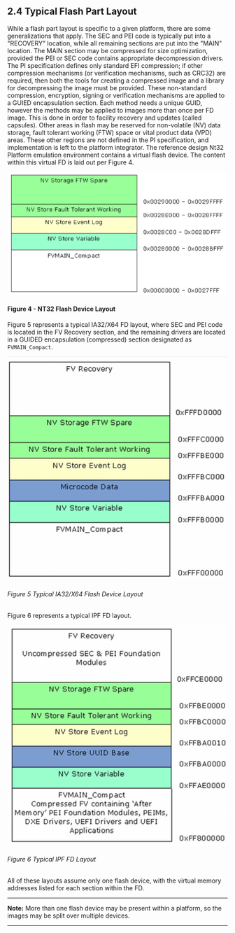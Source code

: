 <!--- @file
  2.4 Typical Flash Part Layout

  Copyright (c) 2008-2017, Intel Corporation. All rights reserved.<BR>

  Redistribution and use in source (original document form) and 'compiled'
  forms (converted to PDF, epub, HTML and other formats) with or without
  modification, are permitted provided that the following conditions are met:

  1) Redistributions of source code (original document form) must retain the
     above copyright notice, this list of conditions and the following
     disclaimer as the first lines of this file unmodified.

  2) Redistributions in compiled form (transformed to other DTDs, converted to
     PDF, epub, HTML and other formats) must reproduce the above copyright
     notice, this list of conditions and the following disclaimer in the
     documentation and/or other materials provided with the distribution.

  THIS DOCUMENTATION IS PROVIDED BY TIANOCORE PROJECT "AS IS" AND ANY EXPRESS OR
  IMPLIED WARRANTIES, INCLUDING, BUT NOT LIMITED TO, THE IMPLIED WARRANTIES OF
  MERCHANTABILITY AND FITNESS FOR A PARTICULAR PURPOSE ARE DISCLAIMED. IN NO
  EVENT SHALL TIANOCORE PROJECT  BE LIABLE FOR ANY DIRECT, INDIRECT, INCIDENTAL,
  SPECIAL, EXEMPLARY, OR CONSEQUENTIAL DAMAGES (INCLUDING, BUT NOT LIMITED TO,
  PROCUREMENT OF SUBSTITUTE GOODS OR SERVICES; LOSS OF USE, DATA, OR PROFITS;
  OR BUSINESS INTERRUPTION) HOWEVER CAUSED AND ON ANY THEORY OF LIABILITY,
  WHETHER IN CONTRACT, STRICT LIABILITY, OR TORT (INCLUDING NEGLIGENCE OR
  OTHERWISE) ARISING IN ANY WAY OUT OF THE USE OF THIS DOCUMENTATION, EVEN IF
  ADVISED OF THE POSSIBILITY OF SUCH DAMAGE.

-->

## 2.4 Typical Flash Part Layout

While a flash part layout is specific to a given platform, there are some
generalizations that apply. The SEC and PEI code is typically put into a
"RECOVERY" location, while all remaining sections are put into the "MAIN"
location. The MAIN section may be compressed for size optimization, provided
the PEI or SEC code contains appropriate decompression drivers. The PI
specification defines only standard EFI compression; if other compression
mechanisms (or verification mechanisms, such as CRC32) are required, then both
the tools for creating a compressed image and a library for decompressing the
image must be provided. These non-standard compression, encryption, signing or
verification mechanisms are applied to a GUIED encapsulation section. Each
method needs a unique GUID, however the methods may be applied to images more
than once per FD image. This is done in order to facility recovery and updates
(called capsules). Other areas in flash may be reserved for non-volatile (NV)
data storage, fault tolerant working (FTW) space or vital product data (VPD)
areas. These other regions are not defined in the PI specification, and
implementation is left to the platform integrator. The reference design Nt32
Platform emulation environment contains a virtual flash device. The content
within this virtual FD is laid out per Figure 4.

![](../media/image4.png)

#### Figure 4 - NT32 Flash Device Layout

Figure 5 represents a typical IA32/X64 FD layout, where SEC and PEI code is
located in the FV Recovery section, and the remaining drivers are located in a
GUIDED encapsulation (compressed) section designated as `FVMAIN_Compact`.

![](../media/image5.png)

###### Figure 5 Typical IA32/X64 Flash Device Layout

Figure 6 represents a typical IPF FD layout.

![](../media/image6.png)

###### Figure 6 Typical IPF FD Layout

All of these layouts assume only one flash device, with the virtual memory
addresses listed for each section within the FD.

**********
**Note:** More than one flash device may be present within a platform, so the
images may be split over multiple devices.
**********
